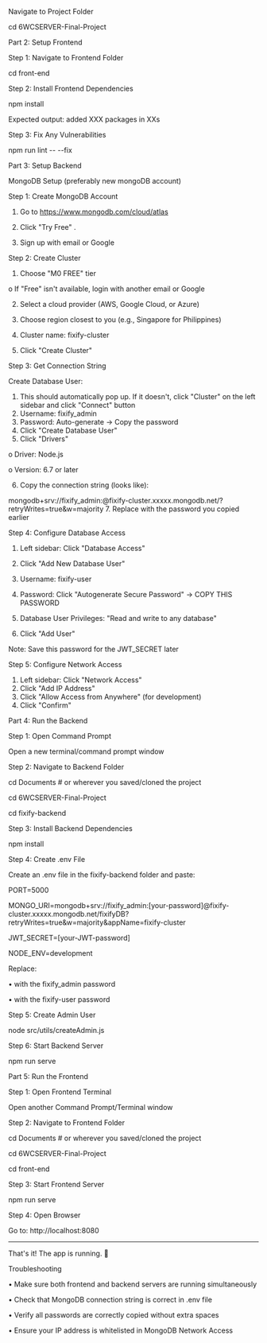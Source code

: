 Navigate to Project Folder

cd 6WCSERVER-Final-Project

Part 2: Setup Frontend

Step 1: Navigate to Frontend Folder

cd front-end


Step 2: Install Frontend Dependencies

npm install


Expected output: added XXX packages in XXs


Step 3: Fix Any Vulnerabilities

npm run lint -- --fix


Part 3: Setup Backend

MongoDB Setup (preferably new mongoDB account)


Step 1: Create MongoDB Account

1.	Go to https://www.mongodb.com/cloud/atlas
   
2.	Click "Try Free"
.	
3.	Sign up with email or Google

   
Step 2: Create Cluster

1.	Choose "M0 FREE" tier
   
o	If "Free" isn't available, login with another email or Google

2.	Select a cloud provider (AWS, Google Cloud, or Azure)
   
3.	Choose region closest to you (e.g., Singapore for Philippines)

4.	Cluster name: fixify-cluster

5.	Click "Create Cluster"

   
Step 3: Get Connection String

Create Database User:
1.	This should automatically pop up. If it doesn't, click "Cluster" on the left sidebar and click "Connect" button
2.	Username: fixify_admin
3.	Password: Auto-generate → Copy the password
4.	Click "Create Database User"
5.	Click "Drivers"
   
o	Driver: Node.js

o	Version: 6.7 or later

6.	Copy the connection string (looks like):
   
   mongodb+srv://fixify_admin:<password>@fixify-cluster.xxxxx.mongodb.net/?retryWrites=true&w=majority
7.	Replace <password> with the password you copied earlier


Step 4: Configure Database Access

1.	Left sidebar: Click "Database Access"
   
2.	Click "Add New Database User"
   
3.	Username: fixify-user
   
4.	Password: Click "Autogenerate Secure Password" → COPY THIS PASSWORD
   
5.	Database User Privileges: "Read and write to any database"
   
6.	Click "Add User"
   
Note: Save this password for the JWT_SECRET later


Step 5: Configure Network Access
1.	Left sidebar: Click "Network Access"
2.	Click "Add IP Address"
3.	Click "Allow Access from Anywhere" (for development)
4.	Click "Confirm"


Part 4: Run the Backend

Step 1: Open Command Prompt

Open a new terminal/command prompt window


Step 2: Navigate to Backend Folder

cd Documents  # or wherever you saved/cloned the project

cd 6WCSERVER-Final-Project

cd fixify-backend


Step 3: Install Backend Dependencies

 npm install

 
Step 4: Create .env File

Create an .env file in the fixify-backend folder and paste:

PORT=5000

MONGO_URI=mongodb+srv://fixify_admin:[your-password]@fixify-cluster.xxxxx.mongodb.net/fixifyDB?retryWrites=true&w=majority&appName=fixify-cluster

JWT_SECRET=[your-JWT-password]

NODE_ENV=development


Replace:

•	<your-password> with the fixify_admin password

•	<your-JWT-password> with the fixify-user password


Step 5: Create Admin User

node src/utils/createAdmin.js


Step 6: Start Backend Server

npm run serve


Part 5: Run the Frontend

Step 1: Open Frontend Terminal

Open another Command Prompt/Terminal window


Step 2: Navigate to Frontend Folder

cd Documents  # or wherever you saved/cloned the project

cd 6WCSERVER-Final-Project

cd front-end


Step 3: Start Frontend Server

npm run serve


Step 4: Open Browser

Go to: http://localhost:8080

________________________________________

That's it! The app is running. 🎉

Troubleshooting

•	Make sure both frontend and backend servers are running simultaneously

•	Check that MongoDB connection string is correct in .env file

•	Verify all passwords are correctly copied without extra spaces

•	Ensure your IP address is whitelisted in MongoDB Network Access


